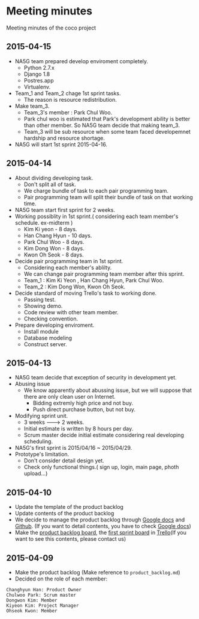 # Meeting minutes
Meeting minutes of the coco project

## 2015-04-15

* NA5G team prepared develop enviroment completely.
  * Python 2.7.x
  * Django 1.8
  * Postres.app
  * Virtualenv.
* Team_1 and Team_2 chage 1st sprint tasks.
  * The reason is resource redistribution.
* Make team_3.
  * Team_3's member : Park Chul Woo.
  * Park chul woo is estimated that Park's development ability is better than other member. So NA5G team decide that making team_3.
  * Team_3 will be sub resource when some team faced developemnet hardship and resource shortage.
* NA5G will start 1st sprint 2015-04-16.


## 2015-04-14

* About dividing developing task.
  * Don't split all of task.
  * We charge bundle of task to each pair programming team.
  * Pair programming team will split their bundle of task on that working time.
* NA5G team start first sprint for 2 weeks.
* Working possiblity in 1st sprint.( considering each team member's schedule. ex-midterm )
  * Kim Ki yeon - 8 days.
  * Han Chang Hyun - 10 days.
  * Park Chul Woo - 8 days.
  * Kim Dong Won - 8 days.
  * Kwon Oh Seok - 8 days.
* Decide pair programming team in 1st sprint.
  * Considering each member's ablilty.
  * We can change pair programming team member after this sprint.
  * Team_1 : Kim Ki Yeon , Han Chang Hyun, Park Chul Woo.
  * Team_2 : Kim Dong Won, Kwon Oh Seok.
* Decide standard of moving Trello's task to working done.
  * Passing test.
  * Showing demo.
  * Code review with other team member.
  * Checking convention.
* Prepare developing enviroment.
  * Install module
  * Database modeling
  * Construct server.


## 2015-04-13

* NA5G team decide that exception of security in development yet.
* Abusing issue
  * We know apparently about abussing issue, but we will suppose that there are only clean user on Internet.
    * Bidding extremly high price and not buy.
    * Push direct purchase button, but not buy.
* Modifying sprint unit.
  * 3 weeks ---> 2 weeks.
  * Initial estimate is written by 8 hours per day.
  * Scrum master decide initial estimate considering real developing scheduling.
* NA5G's first sprint is 2015/04/16 ~ 2015/04/29.
* Prototype's limitation.
  * Don't consider detail design yet.
  * Check only functional things.( sign up, login, main page, photh upload...)


## 2015-04-10
* Update the template of the product backlog
* Update contents of the product backlog
* We decide to manage the product backlog through [Google docs](https://docs.google.com/spreadsheets/d/1ktsJLmZtk594j-XZ8zrR0dz6zykZ7b6jZEFfbsdldeU/edit#gid=1984966324) and [Github](https://github.com/NA5G/coco-doc-meeting-minutes/blob/master/product_backlog.md). (If you want to detail contents, you have to check [Google docs](https://docs.google.com/spreadsheets/d/1ktsJLmZtk594j-XZ8zrR0dz6zykZ7b6jZEFfbsdldeU/edit#gid=1984966324))
* Make the [product backlog board](https://trello.com/b/n2dfuj93/product-backlog), the [first sprint board](https://trello.com/b/MVtuL4j5/sprint) in [Trello](https://trello.com/)(If you want to see this contents, please contact us)

## 2015-04-09
* Make the product backlog (Make reference to `product_backlog.md`)
* Decided on the role of each member:
```
Changhyun Han: Product Owner
Chulwoo Park: Scrum master
Dongwon Kim: Member
Kiyeon Kim: Project Manager
Ohseok Kwon: Member
```
